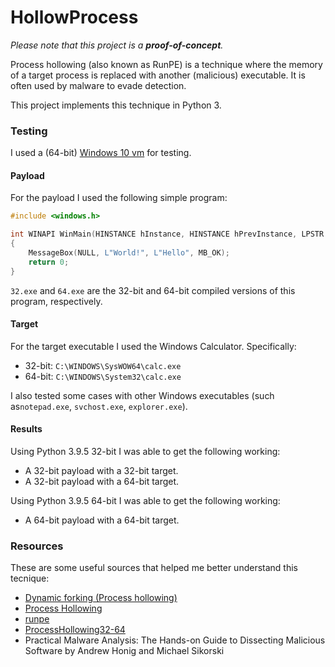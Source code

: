 HollowProcess
=============
_Please note that this project is a **proof-of-concept**._

Process hollowing (also known as RunPE) is a technique where the memory of a target process is replaced with another (malicious) executable. It is often used by malware to evade detection. 

This project implements this technique in Python 3.

### Testing
I used a (64-bit) [Windows 10 vm](https://developer.microsoft.com/en-us/microsoft-edge/tools/vms/) for testing.

#### Payload
For the payload I used the following simple program:
```C++
#include <windows.h>

int WINAPI WinMain(HINSTANCE hInstance, HINSTANCE hPrevInstance, LPSTR lpCmdLine, int nCmdShow)
{
	MessageBox(NULL, L"World!", L"Hello", MB_OK);
	return 0;
}
```

`32.exe` and `64.exe` are the 32-bit and 64-bit compiled versions of this program, respectively.

#### Target
For the target executable I used the Windows Calculator. Specifically: 
* 32-bit: `C:\WINDOWS\SysWOW64\calc.exe`
* 64-bit: `C:\WINDOWS\System32\calc.exe`

I also tested some cases with other Windows executables (such as`notepad.exe`, `svchost.exe`, `explorer.exe`).

#### Results
Using Python 3.9.5 32-bit I was able to get the following working:
* A 32-bit payload with a 32-bit target.
* A 32-bit payload with a 64-bit target.

Using Python 3.9.5 64-bit I was able to get the following working:
* A 64-bit payload with a 64-bit target.

### Resources
These are some useful sources that helped me better understand this tecnique:
* [Dynamic forking (Process hollowing)](http://www.rohitab.com/discuss/topic/40262-dynamic-forking-process-hollowing/)
* [Process Hollowing](https://github.com/m0n0ph1/Process-Hollowing)
* [runpe](https://github.com/oueldz4/runpe)
* [ProcessHollowing32-64](https://github.com/idan1288/ProcessHollowing32-64)
* Practical Malware Analysis: The Hands-on Guide to Dissecting Malicious Software by Andrew Honig and Michael Sikorski